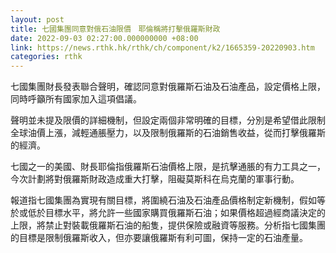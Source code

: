 ```yaml
---
layout: post
title: 七國集團同意對俄石油限價　耶倫稱將打擊俄羅斯財政
date: 2022-09-03 02:27:00.000000000 +08:00
link: https://news.rthk.hk/rthk/ch/component/k2/1665359-20220903.htm
categories: rthk
---
```


七國集團財長發表聯合聲明，確認同意對俄羅斯石油及石油產品，設定價格上限，同時呼籲所有國家加入這項倡議。

聲明並未提及限價的詳細機制，但設定兩個非常明確的目標，分別是希望借此限制全球油價上漲，減輕通脹壓力，以及限制俄羅斯的石油銷售收益，從而打擊俄羅斯的經濟。

七國之一的美國、財長耶倫指俄羅斯石油價格上限，是抗擊通脹的有力工具之一，今次計劃將對俄羅斯財政造成重大打擊，阻礙莫斯科在烏克蘭的軍事行動。

報道指七國集團為實現有關目標，將圍繞石油及石油產品價格制定新機制，假如等於或低於目標水平，將允許一些國家購買俄羅斯石油；如果價格超過經商議決定的上限，將禁止對裝載俄羅斯石油的船隻，提供保險或融資等服務。分析指七國集團的目標是限制俄羅斯收入，但亦要讓俄羅斯有利可圖，保持一定的石油產量。
